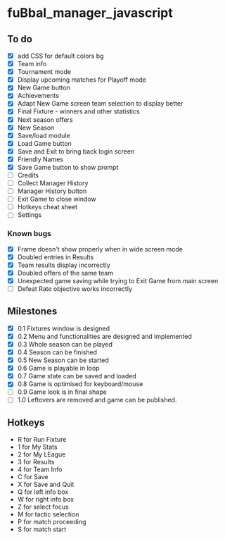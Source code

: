 # fuBbal_manager_javascript

## To do

- [x] add CSS for default colors bg
- [x] Team info
- [x] Tournament mode
- [x] Display upcoming matches for Playoff mode
- [x] New Game button
- [x] Achievements
- [x] Adapt New Game screen team selection to display better
- [x] Final Fixture - winners and other statistics
- [x] Next season offers
- [x] New Season
- [x] Save/load module
- [x] Load Game button
- [x] Save and Exit to bring back login screen
- [x] Friendly Names
- [x] Save Game button to show prompt
- [ ] Credits
- [ ] Collect Manager History
- [ ] Manager History button
- [ ] Exit Game to close window
- [ ] Hotkeys cheat sheet
- [ ] Settings

### Known bugs
- [x] Frame doesn't show properly when in wide screen mode
- [x] Doubled entries in Results
- [x] Team results display incorrectly
- [x] Doubled offers of the same team
- [x] Unexpected game saving while trying to Exit Game from main screen
- [ ] Defeat Rate objective works incorrectly

## Milestones
- [x] 0.1 Fixtures window is designed
- [x] 0.2 Menu and functionalities are designed and implemented
- [x] 0.3 Whole season can be played
- [x] 0.4 Season can be finished
- [x] 0.5 New Season can be started
- [x] 0.6 Game is playable in loop
- [x] 0.7 Game state can be saved and loaded
- [x] 0.8 Game is optimised for keyboard/mouse
- [ ] 0.9 Game look is in final shape
- [ ] 1.0 Leftovers are removed and game can be published.

## Hotkeys

- R for Run Fixture
- 1 for My Stats
- 2 for My LEague
- 3 for Results
- 4 for Team Info
- C for Save
- X for Save and Quit
- Q for left info box
- W for right info box
- Z for select focus
- M for tactic selection
- P for match proceeding
- S for match start 
